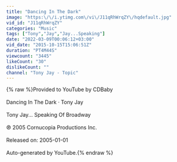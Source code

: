 ```yaml
---
title: "Dancing In The Dark"
image: "https:\/\/i.ytimg.com\/vi\/J11qRhWrqZY\/hqdefault.jpg"
vid_id: "J11qRhWrqZY"
categories: "Music"
tags: ["Tony","Jay","Jay...Speaking"]
date: "2022-03-09T00:06:12+03:00"
vid_date: "2015-10-15T15:06:51Z"
duration: "PT4M44S"
viewcount: "3445"
likeCount: "30"
dislikeCount: ""
channel: "Tony Jay - Topic"
---
```

{% raw %}Provided to YouTube by CDBaby<br /><br />Dancing In The Dark · Tony Jay<br /><br />Tony Jay... Speaking Of Broadway<br /><br />℗ 2005 Cornucopia Productions Inc.<br /><br />Released on: 2005-01-01<br /><br />Auto-generated by YouTube.{% endraw %}

